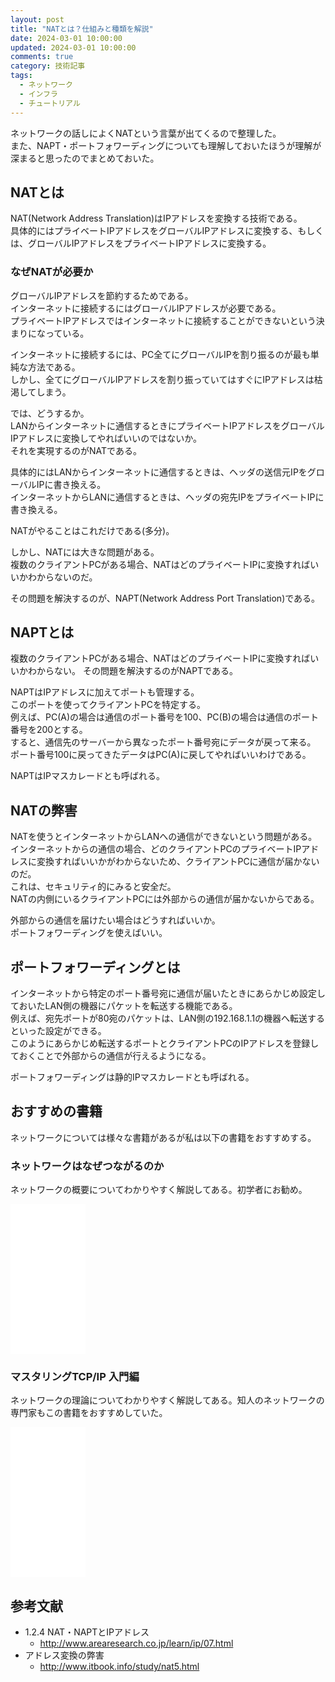 ```yaml
---
layout: post
title: "NATとは？仕組みと種類を解説"
date: 2024-03-01 10:00:00
updated: 2024-03-01 10:00:00
comments: true
category: 技術記事
tags:
  - ネットワーク
  - インフラ
  - チュートリアル
---
```

ネットワークの話しによくNATという言葉が出てくるので整理した。  
また、NAPT・ポートフォワーディングについても理解しておいたほうが理解が深まると思ったのでまとめておいた。

## NATとは

NAT(Network Address Translation)はIPアドレスを変換する技術である。  
具体的にはプライベートIPアドレスをグローバルIPアドレスに変換する、もしくは、グローバルIPアドレスをプライベートIPアドレスに変換する。

### なぜNATが必要か

グローバルIPアドレスを節約するためである。  
インターネットに接続するにはグローバルIPアドレスが必要である。  
プライベートIPアドレスではインターネットに接続することができないという決まりになっている。

インターネットに接続するには、PC全てにグローバルIPを割り振るのが最も単純な方法である。  
しかし、全てにグローバルIPアドレスを割り振っていてはすぐにIPアドレスは枯渇してしまう。

では、どうするか。  
LANからインターネットに通信するときにプライベートIPアドレスをグローバルIPアドレスに変換してやればいいのではないか。  
それを実現するのがNATである。  

具体的にはLANからインターネットに通信するときは、ヘッダの送信元IPをグローバルIPに書き換える。  
インターネットからLANに通信するときは、ヘッダの宛先IPをプライベートIPに書き換える。

NATがやることはこれだけである(多分)。

しかし、NATには大きな問題がある。  
複数のクライアントPCがある場合、NATはどのプライベートIPに変換すればいいかわからないのだ。

その問題を解決するのが、NAPT(Network Address Port Translation)である。

## NAPTとは

複数のクライアントPCがある場合、NATはどのプライベートIPに変換すればいいかわからない。
その問題を解決するのがNAPTである。

NAPTはIPアドレスに加えてポートも管理する。  
このポートを使ってクライアントPCを特定する。  
例えば、PC(A)の場合は通信のポート番号を100、PC(B)の場合は通信のポート番号を200とする。  
すると、通信先のサーバーから異なったポート番号宛にデータが戻って来る。  
ポート番号100に戻ってきたデータはPC(A)に戻してやればいいわけである。  

NAPTはIPマスカレードとも呼ばれる。

## NATの弊害

NATを使うとインターネットからLANへの通信ができないという問題がある。  
インターネットからの通信の場合、どのクライアントPCのプライベートIPアドレスに変換すればいいかがわからないため、クライアントPCに通信が届かないのだ。  
これは、セキュリティ的にみると安全だ。  
NATの内側にいるクライアントPCには外部からの通信が届かないからである。

外部からの通信を届けたい場合はどうすればいいか。  
ポートフォワーディングを使えばいい。

## ポートフォワーディングとは

インターネットから特定のポート番号宛に通信が届いたときにあらかじめ設定しておいたLAN側の機器にパケットを転送する機能である。  
例えば、宛先ポートが80宛のパケットは、LAN側の192.168.1.1の機器へ転送するといった設定ができる。  
このようにあらかじめ転送するポートとクライアントPCのIPアドレスを登録しておくことで外部からの通信が行えるようになる。

ポートフォワーディングは静的IPマスカレードとも呼ばれる。


## おすすめの書籍

ネットワークについては様々な書籍があるが私は以下の書籍をおすすめする。

### ネットワークはなぜつながるのか

ネットワークの概要についてわかりやすく解説してある。初学者にお勧め。

<iframe style="width:120px;height:240px;" marginwidth="0" marginheight="0" scrolling="no" frameborder="0" src="//rcm-fe.amazon-adsystem.com/e/cm?lt1=_blank&bc1=000000&IS2=1&bg1=FFFFFF&fc1=000000&lc1=0000FF&t=syoyama-22&o=9&p=8&l=as4&m=amazon&f=ifr&ref=as_ss_li_til&asins=4822283119&linkId=f0180a64f0c324f0f26456536a0feed3"></iframe>

### マスタリングTCP/IP 入門編

ネットワークの理論についてわかりやすく解説してある。知人のネットワークの専門家もこの書籍をおすすめしていた。

<iframe style="width:120px;height:240px;" marginwidth="0" marginheight="0" scrolling="no" frameborder="0" src="//rcm-fe.amazon-adsystem.com/e/cm?lt1=_blank&bc1=000000&IS2=1&bg1=FFFFFF&fc1=000000&lc1=0000FF&t=syoyama-22&o=9&p=8&l=as4&m=amazon&f=ifr&ref=as_ss_li_til&asins=4274068765&linkId=394f3cca6b2bd67ea0333de41b8980c5"></iframe>

## 参考文献

* 1.2.4 NAT・NAPTとIPアドレス
  - http://www.arearesearch.co.jp/learn/ip/07.html
* アドレス変換の弊害
  - http://www.itbook.info/study/nat5.html
